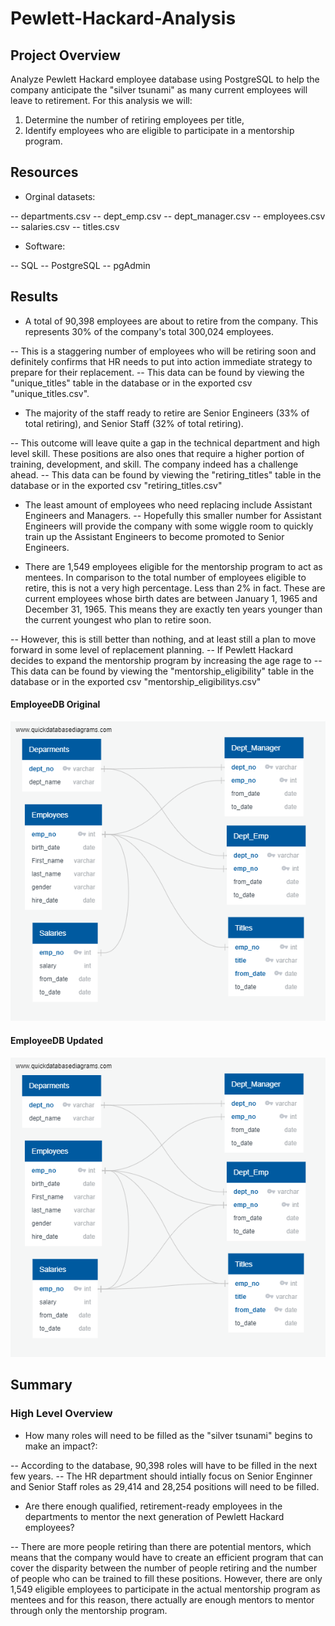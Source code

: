 # Pewlett-Hackard-Analysis

## Project Overview

Analyze Pewlett Hackard employee database using PostgreSQL to help the company anticipate the "silver tsunami" as many current employees will leave to retirement.
For this analysis we will:

1. Determine the number of retiring employees per title,
2. Identify employees who are eligible to participate in a mentorship program.


## Resources

- Orginal datasets:

-- departments.csv
-- dept_emp.csv
-- dept_manager.csv
-- employees.csv
-- salaries.csv
-- titles.csv

- Software:

-- SQL
-- PostgreSQL
-- pgAdmin

## Results

- A total of 90,398 employees are about to retire from the company. This represents 30% of the company's total 300,024 employees.

-- This is a staggering number of employees who will be retiring soon and definitely confirms that HR needs to put into action immediate strategy to prepare for their replacement.
-- This data can be found by viewing the "unique_titles" table in the database or in the exported csv "unique_titles.csv".

- The majority of the staff ready to retire are Senior Engineers (33% of total retiring), and Senior Staff (32% of total retiring).

-- This outcome will leave quite a gap in the technical department and high level skill. These positions are also ones that require a higher portion of training, development, and skill. The company indeed has a challenge ahead.
-- This data can be found by viewing the "retiring_titles" table in the database or in the exported csv "retiring_titles.csv"

- The least amount of employees who need replacing include Assistant Engineers and Managers.
-- Hopefully this smaller number for Assistant Engineers will provide the company with some wiggle room to quickly train up the Assistant Engineers to become promoted to Senior Engineers.

- There are 1,549 employees eligible for the mentorship program to act as mentees. In comparison to the total number of employees eligible to retire, this is not a very high percentage. Less than 2% in fact. These are current employees whose birth dates are between January 1, 1965 and December 31, 1965. This means they are exactly ten years younger than the current youngest who plan to retire soon.

-- However, this is still better than nothing, and at least still a plan to move forward in some level of replacement planning.
-- If Pewlett Hackard decides to expand the mentorship program by increasing the age rage to
-- This data can be found by viewing the "mentorship_eligibility" table in the database or in the exported csv "mentorship_eligibilitys.csv"

#### EmployeeDB Original

![EmployeeDB_Original.png](EmployeeDB_Original.png)

#### EmployeeDB Updated

![EmployeeDB_Updated.png](EmployeeDB_Updated.png)

## Summary

### High Level Overview

- How many roles will need to be filled as the "silver tsunami" begins to make an impact?:

-- According to the database, 90,398 roles will have to be filled in the next few years.
-- The HR department should intially focus on Senior Enginner and Senior Staff roles as 29,414 and 28,254 positions will need to be filled.

- Are there enough qualified, retirement-ready employees in the departments to mentor the next generation of Pewlett Hackard employees?

-- There are more people retiring than there are potential mentors, which means that the company would have to create an efficient program that can cover the disparity between the number of people retiring and the number of people who can be trained to fill these positions. However, there are only 1,549 eligible employees to participate in the actual mentorship program as mentees and for this reason, there actually are enough mentors to mentor through only the mentorship program.
